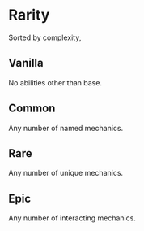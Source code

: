 Rarity
======

Sorted by complexity,

Vanilla
-------

No abilities other than base.

Common
------

Any number of named mechanics.

Rare
----

Any number of unique mechanics.

Epic
----

Any number of interacting mechanics.
